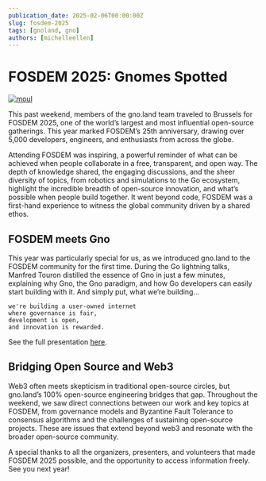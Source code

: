 ```yaml
---
publication_date: 2025-02-06T00:00:00Z
slug: fosdem-2025
tags: [gnoland, gno]
authors: [michelleellen]
---
```


# FOSDEM 2025: Gnomes Spotted

[![moul](https://gnolang.github.io/blog/2025-02-06_fosdem-2025/src/thumbs/moul.jpg)](https://gnolang.github.io/blog/https://gnolang.github.io/blog/2025-02-06_fosdem-2025/src/moul.jpg)

This past weekend, members of the gno.land team traveled to Brussels for FOSDEM
2025, one of the world’s largest and most influential open-source gatherings. 
This year marked FOSDEM’s 25th anniversary, drawing over 5,000 developers, 
engineers, and enthusiasts from across the globe.

Attending FOSDEM was inspiring, a powerful reminder of what can be achieved when 
people collaborate in a free, transparent, and open way. The depth of knowledge 
shared, the engaging discussions, and the sheer diversity of topics, from robotics
and simulations to the Go ecosystem, highlight the incredible breadth of 
open-source innovation, and what’s possible when people build together. It went
beyond code, FOSDEM was a first-hand experience to witness the global community
driven by a shared ethos.

## FOSDEM meets Gno

This year was particularly special for us, as we introduced gno.land to the 
FOSDEM community for the first time. During the Go lightning talks, Manfred 
Touron distilled the essence of Gno in just a few minutes, explaining why Gno,
the Gno paradigm, and how Go developers can easily start building with it. And 
simply put, what we’re building...

```
we're building a user-owned internet
where governance is fair,
development is open,
and innovation is rewarded.
```

See the full presentation [here](https://gnolang.github.io/workshops/presentations/2025-02-01--fosdem--manfred/presentation.slide.html).

## Bridging Open Source and Web3

Web3 often meets skepticism in traditional open-source circles, but gno.land’s 
100% open-source engineering bridges that gap. Throughout the weekend, we saw
direct connections between our work and key topics at FOSDEM, from governance 
models and Byzantine Fault Tolerance to consensus algorithms and the challenges 
of sustaining open-source projects. These are issues that extend beyond web3
and resonate with the broader open-source community.

A special thanks to all the organizers, presenters, and volunteers that made 
FOSDEM 2025 possible, and the opportunity to access information freely. See 
you next year!
